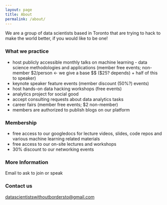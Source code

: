 ```yaml
---
layout: page
title: About
permalink: /about/
---
```


We are a group of data scientists based in Toronto that are trying to hack to make the world better, if you would like to be one!

### What we practice

* host publicly accessible monthly talks on machine learning - data science methodologies and applications (member free events; non-member $2/person <- we give a base $$ ($25? depends) + half of this to speaker)
* keynote speaker feature events (member discount (50%?) events)
* host hands-on data hacking workshops (free events)
* analytics project for social good
* accept consulting requests about data analytics tasks
* career fairs (member free events; $2 non-member)
* members are authorized to publish blogs on our platform
 
### Membership

* free access to our googledocs for lecture videos, slides, code repos and various machine learning related materials
* free access to our on-site lectures and workshops
* 30% discount to our networking events

### More Information

Email to ask to join or speak

### Contact us

[datascientistswithoutbordersto@gmail.com](mailto:datascientistswithoutbordersto@gmail.com)

